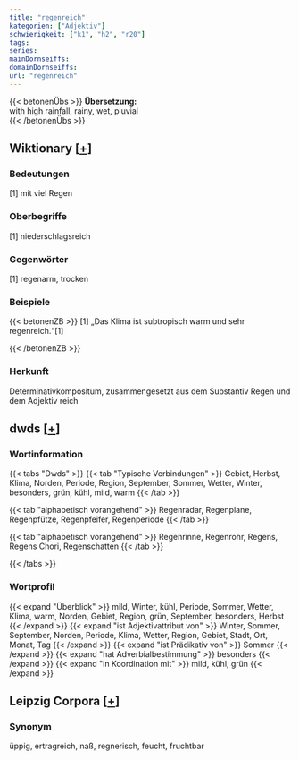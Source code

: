 ```yaml
---
title: "regenreich"
kategorien: ["Adjektiv"]
schwierigkeit: ["k1", "h2", "r20"]
tags:
series:
mainDornseiffs:
domainDornseiffs:
url: "regenreich"
---
```


{{< betonenÜbs >}}
**Übersetzung:**  
with high rainfall, rainy, wet, pluvial  
{{< /betonenÜbs >}}

## Wiktionary [[+](https://de.wiktionary.org/wiki/regenreich)]

### Bedeutungen
[1] mit viel Regen  

### Oberbegriffe
[1] niederschlagsreich  

### Gegenwörter
[1] regenarm, trocken  

### Beispiele
{{< betonenZB >}}
[1] „Das Klima ist subtropisch warm und sehr regenreich.“[1]  

{{< /betonenZB >}}
### Herkunft
Determinativkompositum, zusammengesetzt aus dem Substantiv Regen und dem Adjektiv reich  



## dwds [[+](https://www.dwds.de/wb/regenreich)]

### Wortinformation
{{< tabs "Dwds" >}}
{{< tab "Typische Verbindungen" >}}
Gebiet, Herbst, Klima, Norden, Periode, Region, September, Sommer, Wetter, Winter, besonders, grün, kühl, mild, warm
{{< /tab >}}

{{< tab "alphabetisch vorangehend" >}}
Regenradar, Regenplane, Regenpfütze, Regenpfeifer, Regenperiode
{{< /tab >}}

{{< tab "alphabetisch vorangehend" >}}
Regenrinne, Regenrohr, Regens, Regens Chori, Regenschatten
{{< /tab >}}

{{< /tabs >}}

### Wortprofil
{{< expand "Überblick" >}} mild, Winter, kühl, Periode, Sommer, Wetter, Klima, warm, Norden, Gebiet, Region, grün, September, besonders, Herbst {{< /expand >}}
{{< expand "ist Adjektivattribut von" >}} Winter, Sommer, September, Norden, Periode, Klima, Wetter, Region, Gebiet, Stadt, Ort, Monat, Tag {{< /expand >}}
{{< expand "ist Prädikativ von" >}} Sommer {{< /expand >}}
{{< expand "hat Adverbialbestimmung" >}} besonders {{< /expand >}}
{{< expand "in Koordination mit" >}} mild, kühl, grün {{< /expand >}}

## Leipzig Corpora [[+](https://corpora.uni-leipzig.de/en/res?word=regenreich&corpusId=deu_newscrawl-public_2018)]


### Synonym
üppig, ertragreich, naß, regnerisch, feucht, fruchtbar


